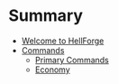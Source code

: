# Summary

- [Welcome to HellForge](01_Welcome.md)
- [Commands](02_Commands.md)
    - [Primary Commands](commands/primaryCommands.md)
    - [Economy](commands/economyCommands.md)
